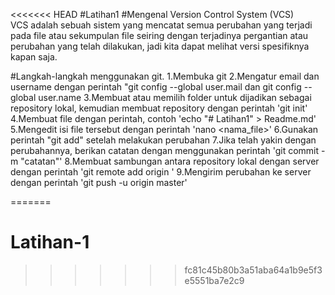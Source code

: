 <<<<<<< HEAD
#Latihan1
#Mengenal Version Control System (VCS)  
VCS adalah sebuah sistem yang mencatat semua perubahan yang terjadi pada file atau 
sekumpulan file seiring dengan terjadinya pergantian atau perubahan yang telah dilakukan, 
jadi kita dapat melihat versi spesifiknya kapan saja.

#Langkah-langkah menggunakan git.
1.Membuka git
2.Mengatur email dan username dengan perintah "git config --global user.mail dan git config --global user.name
3.Membuat atau memilih folder untuk dijadikan sebagai repository lokal, 
  kemudian membuat repository dengan perintah 'git init'
4.Membuat file dengan perintah, contoh 'echo "# Latihan1" > Readme.md'
5.Mengedit isi file tersebut dengan perintah 'nano <nama_file>'
6.Gunakan perintah "git add" setelah melakukan perubahan
7.Jika telah yakin dengan perubahannya, berikan catatan dengan menggunakan perintah 'git commit -m "catatan"'
8.Membuat sambungan antara repository lokal dengan server dengan perintah 'git remote add origin '
9.Mengirim perubahan ke server dengan perintah 'git push -u origin master'

=======
# Latihan-1
>>>>>>> fc81c45b80b3a51aba64a1b9e5f3e5551ba7e2c9
